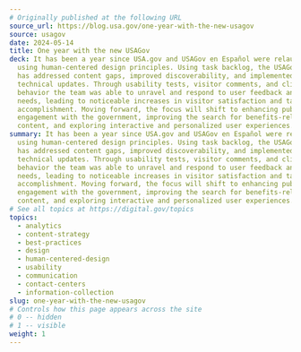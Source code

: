 ```yaml
---
# Originally published at the following URL
source_url: https://blog.usa.gov/one-year-with-the-new-usagov
source: usagov
date: 2024-05-14
title: One year with the new USAGov
deck: It has been a year since USA.gov and USAGov en Español were relaunched
  using human-centered design principles. Using task backlog, the USAGov team
  has addressed content gaps, improved discoverability, and implemented
  technical updates. Through usability tests, visitor comments, and click
  behavior the team was able to unravel and respond to user feedback and unmet
  needs, leading to noticeable increases in visitor satisfaction and task
  accomplishment. Moving forward, the focus will shift to enhancing public
  engagement with the government, improving the search for benefits-related
  content, and exploring interactive and personalized user experiences.
summary: It has been a year since USA.gov and USAGov en Español were relaunched
  using human-centered design principles. Using task backlog, the USAGov team
  has addressed content gaps, improved discoverability, and implemented
  technical updates. Through usability tests, visitor comments, and click
  behavior the team was able to unravel and respond to user feedback and unmet
  needs, leading to noticeable increases in visitor satisfaction and task
  accomplishment. Moving forward, the focus will shift to enhancing public
  engagement with the government, improving the search for benefits-related
  content, and exploring interactive and personalized user experiences.
# See all topics at https://digital.gov/topics
topics:
  - analytics
  - content-strategy
  - best-practices
  - design
  - human-centered-design
  - usability
  - communication
  - contact-centers
  - information-collection
slug: one-year-with-the-new-usagov
# Controls how this page appears across the site
# 0 -- hidden
# 1 -- visible
weight: 1
---
```

